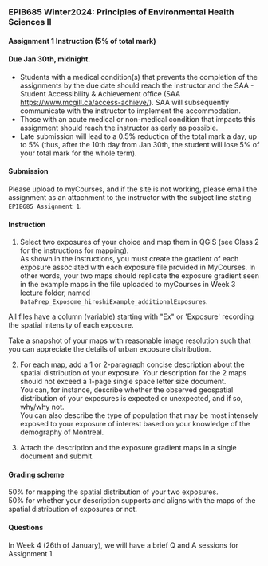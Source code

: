 ### EPIB685 Winter2024: Principles of Environmental Health Sciences II

#### Assignment 1 Instruction (5% of total mark)

#### Due Jan 30th, midnight. 
- Students with a medical condition(s) that prevents the completion of the assignments by the due date should reach the instructor and the SAA - Student Accessibility & Achievement office (SAA https://www.mcgill.ca/access-achieve/). SAA will subsequently communicate with the instructor to implement the accommodation.      
- Those with an acute medical or non-medical condition that impacts this assignment should reach the instructor as early as possible.      
- Late submission will lead to a 0.5% reduction of the total mark a day, up to 5% (thus, after the 10th day from Jan 30th, the student will lose 5% of your total mark for the whole term).      

#### Submission 
Please upload to myCourses, and if the site is not working, please email the assignment as an attachment to the instructor with the subject line stating `EPIB685 Assignment 1`.   

#### Instruction 
1. Select two exposures of your choice and map them in QGIS (see Class 2 for the instructions for mapping).    
As shown in the instructions, you must create the gradient of each exposure associated with each exposure file provided in MyCourses. In other words, your two maps should replicate the exposure gradient seen in the example maps in the file uploaded to myCourses in Week 3 lecture folder, named `DataPrep_Exposome_hiroshiExample_additionalExposures`. 

All files have a column (variable) starting with "Ex" or 'Exposure' recording the spatial intensity of each exposure. 

Take a snapshot of your maps with reasonable image resolution such that you can appreciate the details of urban exposure distribution.    

2. For each map, add a 1 or 2-paragraph concise description about the spatial distribution of your exposure. Your description for the 2 maps should not exceed a 1-page single space letter size document.     
  You can, for instance, describe whether the observed geospatial distribution of your exposures is expected or unexpected, and if so, why/why not.    
  You can also describe the type of population that may be most intensely exposed to your exposure of interest based on your knowledge of the demography of Montreal.    

3. Attach the description and the exposure gradient maps in a single document and submit.      

#### Grading scheme    
50% for mapping the spatial distribution of your two exposures.     
50% for whether your description supports and aligns with the maps of the spatial distribution of exposures or not.    

#### Questions
In Week 4 (26th of January), we will have a brief Q and A sessions for Assignment 1.     


